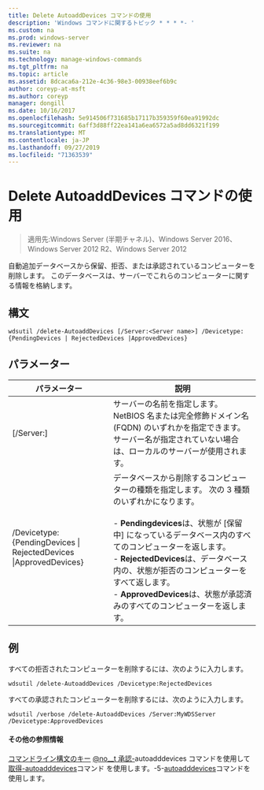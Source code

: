```yaml
---
title: Delete AutoaddDevices コマンドの使用
description: 'Windows コマンドに関するトピック * * * *- '
ms.custom: na
ms.prod: windows-server
ms.reviewer: na
ms.suite: na
ms.technology: manage-windows-commands
ms.tgt_pltfrm: na
ms.topic: article
ms.assetid: 8dcaca6a-212e-4c36-98e3-00938eef6b9c
author: coreyp-at-msft
ms.author: coreyp
manager: dongill
ms.date: 10/16/2017
ms.openlocfilehash: 5e914506f731685b17117b359359f60ea91992dc
ms.sourcegitcommit: 6aff3d88ff22ea141a6ea6572a5ad8dd6321f199
ms.translationtype: MT
ms.contentlocale: ja-JP
ms.lasthandoff: 09/27/2019
ms.locfileid: "71363539"
---
```

# <a name="using-the-delete-autoadddevices-command"></a>Delete AutoaddDevices コマンドの使用

>適用先:Windows Server (半期チャネル)、Windows Server 2016、Windows Server 2012 R2、Windows Server 2012

自動追加データベースから保留、拒否、または承認されているコンピューターを削除します。 このデータベースは、サーバーでこれらのコンピューターに関する情報を格納します。
## <a name="syntax"></a>構文
```
wdsutil /delete-AutoaddDevices [/Server:<Server name>] /Devicetype:{PendingDevices | RejectedDevices |ApprovedDevices}
```
## <a name="parameters"></a>パラメーター
|パラメーター|説明|
|-------|--------|
|[/Server:<Server name>]|サーバーの名前を指定します。 NetBIOS 名または完全修飾ドメイン名 (FQDN) のいずれかを指定できます。 サーバー名が指定されていない場合は、ローカルのサーバーが使用されます。|
|/Devicetype: {PendingDevices &#124; RejectedDevices &#124;ApprovedDevices}|データベースから削除するコンピューターの種類を指定します。 次の 3 種類のいずれかになります。<br /><br />-   **Pendingdevices**は、状態が [保留中] になっているデータベース内のすべてのコンピューターを返します。<br />-   **RejectedDevices**は、データベース内の、状態が拒否のコンピューターをすべて返します。<br />-   **ApprovedDevices**は、状態が承認済みのすべてのコンピューターを返します。|
## <a name="BKMK_examples"></a>例
すべての拒否されたコンピューターを削除するには、次のように入力します。
```
wdsutil /delete-AutoaddDevices /Devicetype:RejectedDevices
```
すべての承認されたコンピューターを削除するには、次のように入力します。
```
wdsutil /verbose /delete-AutoaddDevices /Server:MyWDSServer /Devicetype:ApprovedDevices
```
#### <a name="additional-references"></a>その他の参照情報
[コマンドライン構文のキー](command-line-syntax-key.md)
[@no__t 承認-](using-the-approve-autoadddevices-command.md)autoadddevices コマンドを使用して[取得-autoadddevices](using-the-get-autoadddevices-command.md)コマンド 
 を使用します。-5-[autoadddevices](using-the-reject-autoadddevices-command.md)コマンドを使用します。
